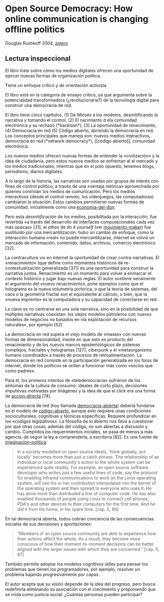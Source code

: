 # Open Source Democracy: How online communication is changing offline politics

Douglas Rushkoff 2004, [zotero](zotero://select/items/@rushkoff2004)

## Lectura inspeccional

<!--Según el título, prefacio, epígrafe, solapa-->

El libro trata sobre cómo los medios digitales ofrecen una oportunidad de ejercer nuevas formas de organización política.

Tiene un enfoque crítico y de orientación activista

El libro está en la categoría de ensayo crítico, ya que argumenta sobre la potencialidad transformadora (¿revolucionaria?) de la tecnología digital para construir una democracia de red.

<!--Según la tabla de contenido, índices, apéndices-->El libro tiene cinco capítulos, (1) De Miosés a los modems, desmitificando la narrativa y tomando el control, (2) El nacimiento d ela comunidad electrónica y su rechazo (*backlash*), (3) La oportunidad de renacimiento, (4) Democracia en red (5) Código abierto, abriendo la democracia en red. Los conceptos principales que maneja son: nuevos medios interactivos, democracia en red (*network democracy*), [[código abierto]], comunidad electrónica.

Los nuevos medios ofrecen nuevas formas de entender la «civilización» y la idea de ciudadanía, pero estos nuevos medios se enfrentan al el mercado y los medios tradicionales, mientras que en el polo opuesto, tenemos blogs, periodismo, diarios digitales.

A lo largo de la historia, las narrativas son usadas por grupos de interés con fines de control político, a través de una «ventaja retórica» aprovechada por quienes controlan los medios de comunicación. Pero los medios interactivos (desde el control remoto, los videojuegos, las computadoras) cambiaron la situación. Estos cambios permitieron nuevas formas de comunidad, inicialmente como una [economia-del-don](economia-del-don.md).

Pero esta *desmitificación* de los medios, posibilitada por la interacción, fue revertida «a través del desarrollo de interfaces computacionales cada vez más opacas» [31], el *ethos* de *do it yourself* (ver [movimiento-maker](movimiento-maker.md)) fue sustituido por una mercantilización: hubo un cambio de enfoque, como la interacción humana «real» no puede mercantilizarse, internet se volvió un mercado de información, contenido, datos, archivos, comercio electrónico [32].

La contracultura vio en internet la oportunidad de crear contra-narrativas. El «renacimiento» (que define como momentos históricos de re-contextualización generalizada [37]) es una oportunidad para construir la narrativa juntos. Renacimiento es un momento para volver a enmarcar el contexto histórico y jugar bajo nuevas reglas. El autor sostiene seriamente el argumento del «nuevo renacimiento», pone ejemplos como que el holograma es la nueva volumetría pictórica, o que la teoría de sistemas, del caos o la geometría fractal son el equivalente al cálculo, o bien, que la «nueva imprenta» es la computadora y su capacidad de conectarse en red.

La clave es no centrarse en una sola narrativa, sino en la posibilidad de que múltiples narrativas coexistan: los viejos modelos petroleros con nuevos modelos de negocios no basados en «la explotación de recursos naturales», por ejemplo [52]

La democracia en red supera el viejo modelo de «masas» con nuevas formas de dimensionalidad, insiste en que esto es producto del renacimiento y de los nuevos marcos epistemológicos de sistemas complejos, fractales y hologramas [127], ciberpunk y el «metaorganismo humano coordinado» a través de procesos de retroalimentación. La democracia en red consiste en la participación generalizada en los foros de internet, donde los políticos se orillen a funcionar más como «socios que como padres».

Para él, los primeros intentos de «teledemocracia» sufrieron de los síntomas de la cultura de consumo: ideales de corto plazo, decisiones impulsivas motivadas por imágenes y la idea de que el click era una forma de [accion-directa](accion-directa.md) [74].

La democracia de red (hoy llamada [democracia-abierta](democracia-abierta.md)) debería fundarse en el modelo de [codigo-abierto](codigo-abierto.md), aunque esto requiere unas condiciones socioculturales, cognitivas y técnicas específicas. Requiere profundizar en los «códigos legislativos». La filosofía de lo abierto nos lleva a cuestionar por qué otras cosas, además del código, no son abiertas a discusión y cambio. Cumplidos los requerimientos iniciales, se pasa de menos a más agencia, de seguir la ley a comprenderla, a escribirla [82]. Es una fuente de [imaginacion-politica](imaginacion-politica.md).

 >
 > In a society modelled on open source ideals, 'think globally, act locally' becomes more than just a catch phrase. The relationship of an individual or local community's action to the whole system can be experienced quite readily. For example, an open source software developer who writes just a few useful lines of code, say the protocol for enabling infrared communications to work on the Linux operating system, will see his or her contribution interpolated into the kernel of the operating system and then spread to everyone who uses it. He has done more than distributed a line of computer code. He has also enabled thousands of people using Linux to connect cell phones, PDA's and other devices to their computers for the first time. And he did it from his home, in his spare time. [cap. 5, 86]

En tal democracia abierta, todos cobran conciencia de las consecuencias sociales de sus decisiones y aportaciones:

 >
 > “Members of an open source community are able to experience how their actions affect the whole. As a result, they become more conscious of how their moment-to-moment decisions can be better aligned with the larger issues with which they are concerned.” [cap. 5, 87]

También permite adoptar los modelos cognitivos útiles para pensar los problemas que tienen los programadores, por ejemplo, resolver un problema bajando progresivamente por capas.

El autor acepta que su visión depende de la idea del progreso, pero busca redefinirla eliminando su asociación con el crecimiento y proponiendo que se mida como justicia social: ¿Cuántas personas pueden participar?
